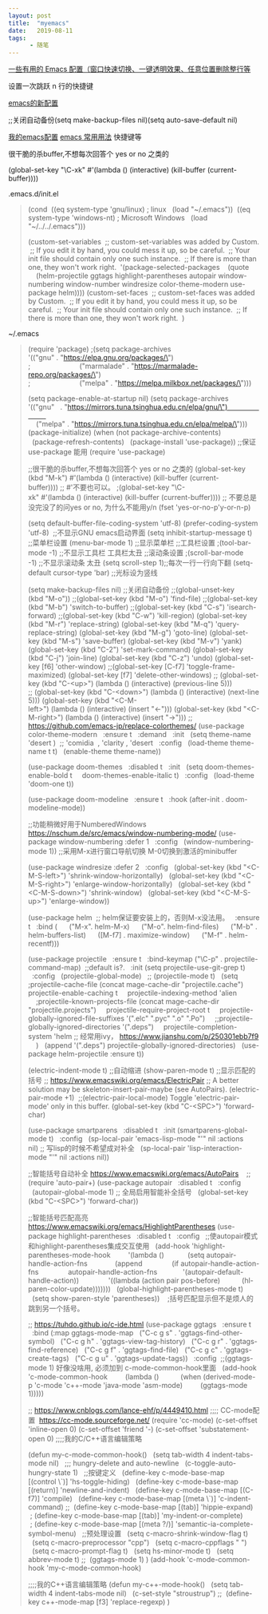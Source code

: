 ```yaml
---
layout: post
title:  "myemacs"
date:   2019-08-11
tags:
      - 随笔
---
```



[一些有用的 Emacs
配置（窗口快速切换、一键透明效果、任意位置删除整行等](https://www.cnblogs.com/yjie/p/4059145.html)

设置一次跳跃 n 行的快捷键



[emacs的新配置](https://www.cnblogs.com/instinct-em/p/10628709.html)

;;关闭自动备份(setq make-backup-files nil)(setq auto-save-default nil)

[我的emacs配置](https://blog.csdn.net/fhq1989312/article/details/7314354)
[emacs
常用用法](https://blog.csdn.net/wangjunsheng/article/details/81097838) 快捷键等

很干脆的杀buffer,不想每次回答个 yes or no 之类的

(global-set-key \"\\C-xk\" #\'(lambda () (interactive) (kill-buffer (current-buffer))))

.emacs.d/init.el

> (cond
>  ((eq system-type \'gnu/linux) ; linux
>   (load \"\~/.emacs\"))
>  ((eq system-type \'windows-nt) ; Microsoft Windows
>   (load \"\~/../../.emacs\")))
> 
> (custom-set-variables
>  ;; custom-set-variables was added by Custom.
>  ;; If you edit it by hand, you could mess it up, so be careful.
>  ;; Your init file should contain only one such instance.
>  ;; If there is more than one, they won\'t work right.
>  \'(package-selected-packages
>    (quote
>     (helm-projectile ggtags highlight-parentheses autopair
> window-numbering window-number windresize color-theme-modern
> use-package helm))))
> (custom-set-faces
>  ;; custom-set-faces was added by Custom.
>  ;; If you edit it by hand, you could mess it up, so be careful.
>  ;; Your init file should contain only one such instance.
>  ;; If there is more than one, they won\'t work right.
>  )
> 
> 

\~/.emacs

> 
> (require \'package)
> ;(setq package-archives
> \'((\"gnu\" . \"https://elpa.gnu.org/packages/\")
> ;                         (\"marmalade\" . \"https://marmalade-repo.org/packages/\")
> ;                         (\"melpa\" . \"https://melpa.milkbox.net/packages/\")))
> 
> (setq package-enable-at-startup nil)
> (setq package-archives
> \'((\"gnu\"   . \"https://mirrors.tuna.tsinghua.edu.cn/elpa/gnu/\")                         
>     (\"melpa\" . \"https://mirrors.tuna.tsinghua.edu.cn/elpa/melpa/\")))
> (package-initialize)
> (when (not package-archive-contents)
>   (package-refresh-contents)
>   (package-install \'use-package)) ;;保证use-package 能用
> (require \'use-package)
> 
> ;;很干脆的杀buffer,不想每次回答个 yes or no 之类的
> (global-set-key
> (kbd \"M-k\") #\'(lambda () (interactive) (kill-buffer (current-buffer)))) ;; #\'不要也可以。
> ;(global-set-key
> \"\\C-xk\" #\'(lambda () (interactive) (kill-buffer (current-buffer))))
> ;; 不要总是没完没了的问yes or no, 为什么不能用y/n
> (fset \'yes-or-no-p\'y-or-n-p)
> 
> (setq default-buffer-file-coding-system \'utf-8)
> (prefer-coding-system \'utf-8) 
> ;;不显示GNU emacs启动界面
> (setq inhibit-startup-message t) 
> ;;菜单栏设置
> (menu-bar-mode 1) ;;显示菜单栏
> ;;工具栏设置
> ;(tool-bar-mode -1) ;;不显示工具栏 工具栏太丑
> ;;滚动条设置
> ;(scroll-bar-mode -1) ;;不显示滚动条 太丑
> (setq scroll-step 1);;每次一行一行向下翻
> (setq-default cursor-type \'bar) ;;光标设为竖线
> 
> (setq make-backup-files nil) ;;关闭自动备份
> ;;(global-unset-key (kbd \"M-o\"))
> ;;(global-set-key (kbd \"M-o\") \'find-file)
> ;;(global-set-key (kbd \"M-b\") \'switch-to-buffer)
> ;;(global-set-key (kbd \"C-s\") \'isearch-forward)
> ;;(global-set-key (kbd \"C-w\") \'kill-region)
> (global-set-key (kbd \"M-r\") \'replace-string)
> (global-set-key (kbd \"M-q\") \'query-replace-string)
> (global-set-key (kbd \"M-g\") \'goto-line)
> (global-set-key (kbd \"M-s\") \'save-buffer)
> (global-set-key (kbd \"M-v\") \'yank)
> (global-set-key (kbd \"C-2\") \'set-mark-command)
> (global-set-key (kbd \"C-j\") \'join-line)
> (global-set-key (kbd \"C-z\") \'undo)
> (global-set-key \[f6\] \'other-window)
> ;;(global-set-key \[C-f7\] \'toggle-frame-maximized)
> (global-set-key \[f7\] \'delete-other-windows)
> ;; (global-set-key
> (kbd \"C-\<up>\") (lambda () (interactive) (previous-line 5)))
> ;; (global-set-key
> (kbd \"C-\<down>\") (lambda () (interactive) (next-line 5)))
> (global-set-key
> (kbd \"\<C-M-left>\") (lambda () (interactive) (insert \"←\")))
> (global-set-key
> (kbd \"\<C-M-right>\") (lambda () (interactive) (insert \"→\")))
> ;; https://github.com/emacs-jp/replace-colorthemes/
> (use-package color-theme-modern
>   :ensure t
>   :demand
>   :init
>   (setq theme-name \'desert )  ;; \'comidia  , \'clarity , \'desert
>   :config
>   (load-theme theme-name t t)
>   (enable-theme theme-name))
> 
> (use-package doom-themes
>   :disabled t
>   :init
>   (setq doom-themes-enable-bold t
>     doom-themes-enable-italic t)
>   :config
>   (load-theme \'doom-one t))
> 
> (use-package doom-modeline
>   :ensure t
>   :hook (after-init . doom-modeline-mode))
> 
> ;;功能稍微好用于NumberedWindows
> https://nschum.de/src/emacs/window-numbering-mode/
> (use-package window-numbering :defer 1
>   :config
>   (window-numbering-mode 1)) ;;采用M-x进行窗口导航切换
> M-0切换到激活的minibuffer
> 
> (use-package windresize :defer 2
>   :config
>   (global-set-key
> (kbd \"\<C-M-S-left>\") \'shrink-window-horizontally)
>   (global-set-key
> (kbd \"\<C-M-S-right>\") \'enlarge-window-horizontally)
>   (global-set-key (kbd \"\<C-M-S-down>\") \'shrink-window)
>   (global-set-key (kbd \"\<C-M-S-up>\") \'enlarge-window))
> 
> (use-package helm  ;; helm保证要安装上的，否则M-x没法用。
>   :ensure t
>   :bind (
>      (\"M-x\". helm-M-x)
>      (\"M-o\". helm-find-files)
>      (\"M-b\" . helm-buffers-list)
>      (\[M-f7\] . maximize-window)
>      (\"M-f\" . helm-recentf)))
> 
> (use-package projectile
>   :ensure t
>   :bind-keymap (\"\\C-p\" . projectile-command-map)  ;;default is?.
>   :init (setq projectile-use-git-grep t)
>   :config
>   (projectile-global-mode)
>   ;; (projectile-mode t)
>   (setq ;projectile-cache-file (concat mage-cache-dir
> \"projectile.cache\") 
>     projectile-enable-caching t
>     projectile-indexing-method \'alien
>     ;projectile-known-projects-file (concat mage-cache-dir
> \"projectile.projects\")
>     projectile-require-project-root t
>     projectile-globally-ignored-file-suffixes
> \'(\".elc\" \".pyc\" \".o\" \".Po\")
>     ;;projectile-globally-ignored-directories \'(\".deps\")
>     projectile-completion-system \'helm ;; 经常用ivy，
> https://www.jianshu.com/p/250301ebb7f9
>     )
>   (append \'(\".deps\") projectile-globally-ignored-directories)
>   (use-package helm-projectile :ensure t))
> 
> (electric-indent-mode t) ;;自动缩进
> (show-paren-mode t) ;;显示匹配的括号
> ;; https://www.emacswiki.org/emacs/ElectricPair
> ;; A better solution may be skeleton-insert-pair-maybe (see
> AutoPairs).
> (electric-pair-mode +1)  ;;(electric-pair-local-mode) Toggle
> 'electric-pair-mode' only in this buffer.
> (global-set-key (kbd \"C-\<SPC>\") \'forward-char)
> 
> (use-package smartparens
>   :disabled t
>   :init (smartparens-global-mode t)
>   :config
>   (sp-local-pair \'emacs-lisp-mode \"\'\" nil :actions
> nil) ;; 写lisp的时候不希望成对补全
>   (sp-local-pair \'lisp-interaction-mode \"\'\" nil :actions nil))
> 
> ;;智能括号自动补全 https://www.emacswiki.org/emacs/AutoPairs
>    ;;(require \'auto-pair+)
> (use-package autopair
>   :disabled t
>   :config
>   (autopair-global-mode 1) ;; 全局启用智能补全括号
>   (global-set-key (kbd \"C-\<SPC>\") \'forward-char))
> 
> ;;智能括号匹配高亮
> https://www.emacswiki.org/emacs/HighlightParentheses
> (use-package highlight-parentheses
>   :disabled t
>   :config
>   ;;使autopair模式和highlight-parentheses集成交互使用
>   (add-hook \'highlight-parentheses-mode-hook
>         \'(lambda ()
>            (setq autopair-handle-action-fns
>              (append
>               (if autopair-handle-action-fns
>               autopair-handle-action-fns
>             \'(autopair-default-handle-action))
>               \'((lambda (action pair pos-before)
>           (hl-paren-color-update)))))))
>   (global-highlight-parentheses-mode t)
>   (setq show-paren-style
> \'parentheses))    ;括号匹配显示但不是烦人的跳到另一个括号。
> 
> ;; https://tuhdo.github.io/c-ide.html
> (use-package ggtags
>   :ensure t
>   :bind (:map ggtags-mode-map
>   (\"C-c g s\" . \'ggtags-find-other-symbol)
>   (\"C-c g h\" . \'ggtags-view-tag-history)
>   (\"C-c g r\" . \'ggtags-find-reference)
>   (\"C-c g f\" . \'ggtags-find-file)
>   (\"C-c g c\" . \'ggtags-create-tags)
>   (\"C-c g u\" . \'ggtags-update-tags))
>   :config  ;;(ggtags-mode 1) 好像没啥用, 必须加到
> c-mode-common-hook里面
>   (add-hook \'c-mode-common-hook
>         (lambda ()
>           (when
> (derived-mode-p \'c-mode \'c++-mode \'java-mode \'asm-mode)
>         (ggtags-mode 1)))))
> 
> ;; https://www.cnblogs.com/lance-ehf/p/4449410.html
> ;;;; CC-mode配置  https://cc-mode.sourceforge.net/
> (require \'cc-mode)
> (c-set-offset \'inline-open 0)
> (c-set-offset \'friend \'-)
> (c-set-offset \'substatement-open 0)
> ;;;;我的C/C++语言编辑策略
> 
> (defun my-c-mode-common-hook()
>   (setq tab-width 4 indent-tabs-mode nil)
>   ;;; hungry-delete and auto-newline
>   (c-toggle-auto-hungry-state 1)
>   ;;按键定义
>   (define-key c-mode-base-map \[(control \\\`)\] \'hs-toggle-hiding)
>   (define-key c-mode-base-map \[(return)\] \'newline-and-indent)
>   (define-key c-mode-base-map \[(C-f7)\] \'compile)
>   (define-key c-mode-base-map \[(meta \\\`)\] \'c-indent-command)
> ;;  (define-key c-mode-base-map \[(tab)\] \'hippie-expand)
>  ; (define-key c-mode-base-map \[(tab)\] \'my-indent-or-complete)
>  ; (define-key c-mode-base-map
> \[(meta ?/)\] \'semantic-ia-complete-symbol-menu)
>   ;;预处理设置
>   (setq c-macro-shrink-window-flag t)
>   (setq c-macro-preprocessor \"cpp\")
>   (setq c-macro-cppflags \" \")
>   (setq c-macro-prompt-flag t)
>   (setq hs-minor-mode t)
>   (setq abbrev-mode t)
> ;;  (ggtags-mode 1)
> )
> (add-hook \'c-mode-common-hook \'my-c-mode-common-hook)
> 
> ;;;;我的C++语言编辑策略
> (defun my-c++-mode-hook()
>   (setq tab-width 4 indent-tabs-mode nil)
>   (c-set-style \"stroustrup\")
> ;;  (define-key c++-mode-map \[f3\] \'replace-regexp)
> )
> 
> 

